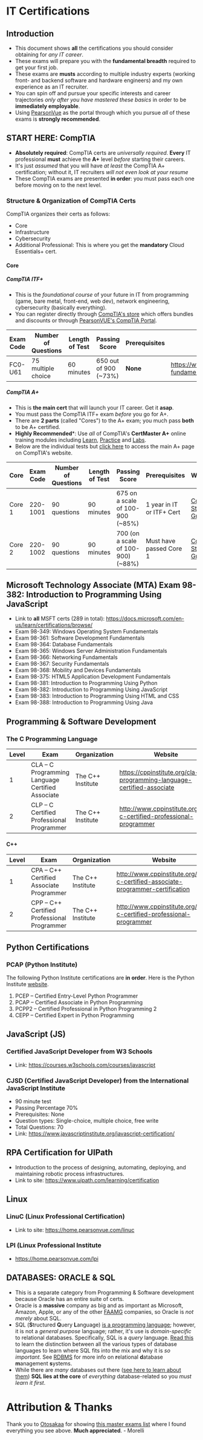 # IT Certifications

## Introduction
* This document shows **all** the certifications you should consider obtaining for *any IT career*.
* These exams will prepare you with the **fundamental breadth** required to get your first job.
* These exams are **musts** according to multiple industry experts (working front- and backend software and hardware engineers) and my own experience as an IT recruiter.
* You can spin off and pursue your specific interests and career trajectories *only after you have mastered these basics* in order to be **immediately employable**.
* Using [PearsonVue](https://home.pearsonvue.com/Test-takers.aspx) as the portal through which you pursue *all* of these exams is **strongly recommended**.

## START HERE: CompTIA
* **Absolutely required**: CompTIA certs are *universally required*. **Every** IT professional **must** achieve the **A+** level *before* starting their careers.
* It's just *assumed* that you will have *at least* the CompTIA A+ certification; without it, IT recruiters *will not even look at your resume*
* These CompTIA exams are presented **in order**: you must pass each one before moving on to the next level.

### Structure & Organization of CompTIA Certs
CompTIA organizes their certs as follows: 
* Core
* Infrastructure
* Cybersecurity
* Additional Professional: This is where you get the **mandatory** Cloud Essentials+ cert.

#### Core

##### CompTIA ITF+
* This is the *foundational course* of your future in IT from programming (game, bare metal, front-end, web dev), network engineering, cybersecurity (basically everything).
* You can register directly through [CompTIA's store](https://store.comptia.org/) which offers bundles and discounts or through [PearsonVUE's CompTIA Portal](https://home.pearsonvue.com/comptia).

Exam Code  | Number of Questions | Length of Test | Passing Score          | Prerequisites | Website
---------- | ------------------- | -------------- | ---------------------- | ------------- | --------------------------------------------------------
FC0-U61    | 75 multiple choice  | 60 minutes     | 650 out of 900 (~73%)  | **None**      | https://www.comptia.org/certifications/it-fundamentals

##### CompTIA A+
* This is **the main cert** that will launch your IT career. Get it **asap**. 
* You must pass the CompTIA ITF+ exam *before* you go for A+.
* There are **2 parts** (called "Cores") to the A+ exam; you much pass **both** to be A+ certified.
* **Highly Recommended***: Use *all* of CompTIA's **CertMaster A+** online training modules including [Learn](https://www.comptia.org/training/certmaster-learn/a), [Practice](https://www.comptia.org/training/certmaster-practice/a) and [Labs](https://www.comptia.org/training/certmaster-labs/a).
* Below are the individual tests but [click here](https://www.comptia.org/certifications/a) to access the main A+ page on CompTIA's website.

Core     | Exam Code  | Number of Questions | Length of Test | Passing Score                      | Prerequisites             | Website
-------- | ---------- | ------------------- | -------------- | ---------------------------------- | ------------------------- | --------------------------------------------
Core 1   | 220-1001   | 90 questions        | 90 minutes     | 675 on a scale of 100-900 (~85%)   | 1 year in IT or ITF+ Cert | [Core 1 Study Guide](https://www.comptia.org/training/books/a-core-1-220-1001-study-guide)
Core 2   | 220-1002   | 90 questions        | 90 minutes     | 700 (on a scale of 100-900) (~88%) | Must have passed Core 1   | [Core 2 Study Guide](https://www.comptia.org/training/books/a-core-2-220-1002-study-guide)

## Microsoft Technology Associate (MTA) Exam 98-382: Introduction to Programming Using JavaScript
* Link to **all** MSFT certs (289 in total): https://docs.microsoft.com/en-us/learn/certifications/browse/
* Exam 98-349: Windows Operating System Fundamentals
* Exam 98-361: Software Development Fundamentals
* Exam 98-364: Database Fundamentals
* Exam 98-365: Windows Server Administration Fundamentals
* Exam 98-366: Networking Fundamentals
* Exam 98-367: Security Fundamentals
* Exam 98-368: Mobility and Devices Fundamentals
* Exam 98-375: HTML5 Application Development Fundamentals
* Exam 98-381: Introduction to Programming Using Python
* Exam 98-382: Introduction to Programming Using JavaScript
* Exam 98-383: Introduction to Programming Using HTML and CSS
* Exam 98-388: Introduction to Programming Using Java

## Programming & Software Development

### The C Programming Language
Level | Exam                                                  | Organization                 | Website
----- | ----------------------------------------------------- | ---------------------------- | ------------------------------------------------------------------------
1     | CLA – C Programming Language Certified Associate      | The C++ Institute            | https://cppinstitute.org/cla-c-programming-language-certified-associate
2     | CLP – C Certified Professional Programmer             | The C++ Institute            | http://www.cppinstitute.org/clp-c-certified-professional-programmer

#### C++
Level | Exam                                                  | Organization                 | Website
----- | ----------------------------------------------------- | ---------------------------- | ------------------------------------------------------------------------
1     | CPA – C++ Certified Associate Programmer              | The C++ Institute            | http://www.cppinstitute.org/cpa-c-certified-associate-programmer-certification
2     | CPP – C++ Certified Professional Programmer           | The C++ Institute            | http://www.cppinstitute.org/cpp-c-certified-professional-programmer

## Python Certifications

### PCAP (Python Institute)
The following Python Institute certifications are **in order**. Here is the Python Institute [website](https://pythoninstitute.org/certification/).
1. PCEP – Certified Entry-Level Python Programmer
2. PCAP – Certified Associate in Python Programming
3. PCPP2 – Certified Professional in Python Programming 2
4. CEPP – Certified Expert in Python Programming

## JavaScript (JS)

### Certified JavaScript Developer from W3 Schools
* Link: https://courses.w3schools.com/courses/javascript

### CJSD (Certified JavaScript Developer) from the International JavaScript Institute
* 90 minute test
* Passing Percentage 70%
* Prerequisites: None
* Question types: Single-choice, multiple choice, free write
* Total Questions: 70
* Link: https://www.javascriptinstitute.org/javascript-certification/

## RPA Certification for UIPath
* Introduction to the process of designing, automating, deploying, and maintaining robotic process infrastructures.
* Link to site: https://www.uipath.com/learning/certification

## Linux

### LinuC (Linux Professional Certification)
* Link to site: https://home.pearsonvue.com/linuc

### LPI (Linux Professional Institute
* https://home.pearsonvue.com/lpi

## DATABASES: ORACLE & SQL
* This is a separate category from Programming & Software development because Oracle has an entire suite of certs.
* Oracle is a **massive** company as big and as important as Microsoft, Amazon, Apple, or any of the other [FAAMG](https://vested.co.in/blog/what-is-fang-or-is-it-faang-or-faamg/) companies, so Oracle is *not merely* about SQL.
* SQL (**S**tructured **Q**uery **L**anguage) [is a programming language](https://en.wikipedia.org/wiki/SQL); however, it is not a *general purpose* language; rather, it's use is *domain-specific* to relational databases. Specifically, SQL is a *query* language. [Read this](https://www.sciencedirect.com/topics/computer-science/database-languages) to learn the distinction between all the various types of database languages to learn where SQL fits into the mix and why it is *so important*. See [RDBMS](https://en.wikipedia.org/wiki/Relational_database#RDBMS) for more info on **r**elational **d**atabase **m**anagement **s**ystems.
* While there are *many* databases out there ([see here to learn about them](https://www.matillion.com/resources/blog/the-types-of-databases-with-examples)) **SQL lies at the core** of *everything* database-related so you *must learn it first*.

# Attribution & Thanks
Thank you to [Otosakaa](https://github.com/Otosakaa) for showing [this master exams list](https://home.pearsonvue.com/Test-takers/A-to-Z-program-list/View-all.aspx) where I found everything you see above. **Much appreciated**. - Morelli
